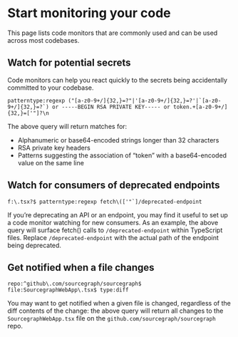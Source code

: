 # Start monitoring your code

This page lists code monitors that are commonly used and can be used across most codebases.

## Watch for potential secrets

Code monitors can help you react quickly to the secrets being accidentally committed to your codebase.

```
patterntype:regexp ("[a-z0-9+/]{32,}=?"|'[a-z0-9+/]{32,}=?'|`[a-z0-9+/]{32,}=?`) or -----BEGIN RSA PRIVATE KEY----- or token.+[a-z0-9+/]{32,}=['"]?\n
```

The above query will return matches for:
* Alphanumeric or base64-encoded strings longer than 32 characters
* RSA private key headers
* Patterns suggesting the association of “token” with a base64-encoded value on the same line

## Watch for consumers of deprecated endpoints

```
f:\.tsx?$ patterntype:regexp fetch\(['"`]/deprecated-endpoint
```

If you’re deprecating an API or an endpoint, you may find it useful to set up a code monitor watching for new consumers. As an example, the above query will surface fetch() calls to `/deprecated-endpoint` within TypeScript files. Replace `/deprecated-endpoint` with the actual path of the endpoint being deprecated.

## Get notified when a file changes

```
repo:^github\.com/sourcegraph/sourcegraph$ file:SourcegraphWebApp\.tsx$ type:diff
```

You may want to get notified when a given file is changed, regardless of the diff contents of the change: the above query will return all changes to the `SourcegraphWebApp.tsx` file on the `github.com/sourcegraph/sourcegraph` repo.
